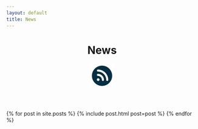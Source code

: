```yaml
---
layout: default
title: News
---
```


<header class="page-header">
  <h1 class="page-title">News</h1>
  <a href="/feed.xml" title="Subscribe to RSS Feed">
    <img src="/assets/images/rss-icon.svg" alt="RSS Icon">
  </a>
</header>

<section class="post-list">
  {% for post in site.posts %}
    {% include post.html post=post %}
  {% endfor %}
</section>